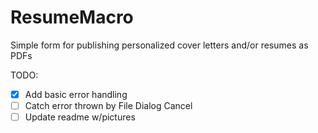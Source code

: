 # ResumeMacro
Simple form for publishing personalized cover letters and/or resumes as PDFs

TODO:
- [x] Add basic error handling
- [ ] Catch error thrown by File Dialog Cancel
- [ ] Update readme w/pictures
